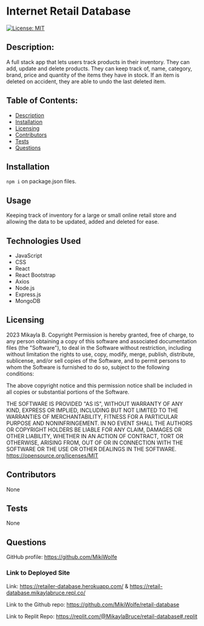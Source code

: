 # Internet Retail Database

[![License: MIT](https://img.shields.io/badge/License-MIT-yellow.svg)](https://opensource.org/licenses/MIT)

## Description:
A full stack app that lets users track products in their inventory. They can add, update and delete products.  They can keep track of, name, category, brand, price and quantity of the items they have in stock.  If an item is deleted on accident, they are able to undo the last deleted item.  
## Table of Contents:

- [Description](#description)
- [Installation](#installation)
- [Licensing](#licensing)
- [Contributors](#contributors)
- [Tests](#tests)
- [Questions](#questions)

## Installation

`npm i` on package.json files.

## Usage

Keeping track of inventory for a large or small online retail store and allowing the data to be updated, added and deleted for ease.
## Technologies Used
- JavaScript
- CSS
- React
- React Bootstrap
- Axios 
- Node.js
- Express.js
- MongoDB 

## Licensing

2023 Mikayla B.
Copyright Permission is hereby granted, free of charge,
to any person obtaining a copy of this software and associated documentation files (the "Software"), to deal in
the Software without restriction, including without limitation the rights to use, copy, modify, merge, publish,
distribute, sublicense, and/or sell
copies of the Software, and to permit persons to whom the Software is furnished to do so,
subject to the following conditions:

The above copyright notice and this permission notice shall be included in all copies or substantial
portions of the Software.

THE SOFTWARE IS PROVIDED "AS IS", WITHOUT WARRANTY OF ANY KIND, EXPRESS OR IMPLIED, INCLUDING BUT NOT LIMITED TO
THE WARRANTIES OF MERCHANTABILITY, FITNESS FOR A PARTICULAR PURPOSE AND NONINFRINGEMENT. IN NO EVENT SHALL THE
AUTHORS OR COPYRIGHT HOLDERS BE LIABLE FOR ANY CLAIM, DAMAGES OR OTHER LIABILITY, WHETHER IN AN ACTION OF CONTRACT,
TORT OR OTHERWISE, ARISING FROM, OUT OF OR IN CONNECTION WITH THE SOFTWARE OR THE USE OR OTHER DEALINGS IN THE
SOFTWARE.
https://opensource.org/licenses/MIT

## Contributors

None

## Tests

None

## Questions

GitHub profile: https://github.com/MikiWolfe


### Link to Deployed Site
Link: https://retailer-database.herokuapp.com/ & https://retail-database.mikaylabruce.repl.co/

Link to the Github repo: https://github.com/MikiWolfe/retail-database

Link to Replit Repo: https://replit.com/@MikaylaBruce/retail-database#.replit


